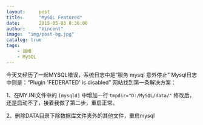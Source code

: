 ```yaml
---
layout:     post
title:      "MySQL Featured"
date:       2015-05-03 8:36:00
author:     "Vincent"
image:  "img/post-bg.jpg"
catalog: true
tags:
    - 运维
    - MySQL
---
```


今天又经历了一起MYSQL错误，系统日志中是“服务 mysql 意外停止” Mysql日志中则是：“Plugin 'FEDERATED' is disabled”
网站找到第一条解决方案：

1、在MY.INI文件中的 ```[mysqld]``` 中增加一行
```tmpdir="D:/MySQL/data/"```
修改后，还是启动不了，接着我做了第二步，重启正常。

2、删除DATA目录下除数据库文件夹外的其他文件，重启mysql
 



